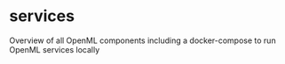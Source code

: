 # services
Overview of all OpenML components including a docker-compose to run OpenML services locally
